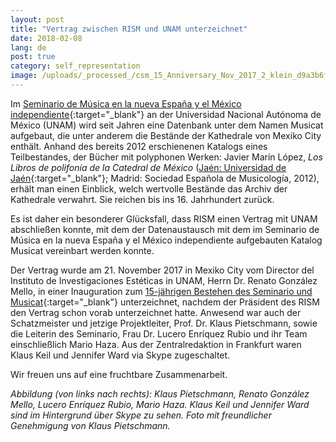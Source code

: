 ```yaml
---
layout: post
title: "Vertrag zwischen RISM und UNAM unterzeichnet"
date: 2018-02-08
lang: de
post: true
category: self_representation
image: /uploads/_processed_/csm_15_Anniversary_Nov_2017_2_klein_d9a3b6f84c.jpg
---
```



Im [Seminario de Música en la nueva España y el México independiente](http://www.musicat.unam.mx/v2013/index.html){:target="_blank"} an der Universidad Nacional Autónoma de México (UNAM) wird seit Jahren eine Datenbank unter dem Namen Musicat aufgebaut, die unter anderem die Bestände der Kathedrale von Mexiko City enthält. Anhand des bereits 2012 erschienenen Katalogs eines Teilbestandes, der Bücher mit polyphonen Werken: Javier Marín López, _Los Libros de polifonía de la Catedral de México_ ([Jaén: Universidad de Jaén](http://www3.ujaen.es/servpub/b_datos/unlibro.asp?ISBN=978-84-8439-632-1){:target="_blank"}; Madrid: Sociedad Española de Musicología, 2012), erhält man einen Einblick, welch wertvolle Bestände das Archiv der Kathedrale verwahrt. Sie reichen bis ins 16. Jahrhundert zurück.

Es ist daher ein besonderer Glücksfall, dass RISM einen Vertrag mit UNAM abschließen konnte, mit dem der Datenaustausch mit dem im Seminario de Música en la nueva España y el México independiente aufgebauten Katalog Musicat vereinbart werden konnte.

Der Vertrag wurde am 21. November 2017 in Mexiko City vom Director del Instituto de Investigaciones Estéticas in UNAM, Herrn Dr. Renato González Mello, in einer Inauguration zum [15-jährigen Bestehen des Seminario und Musicat](http://www.musicat.unam.mx/TallerFaM/xv.html){:target="_blank"} unterzeichnet, nachdem der Präsident des RISM den Vertrag schon vorab unterzeichnet hatte. Anwesend war auch der Schatzmeister und jetzige Projektleiter, Prof. Dr. Klaus Pietschmann, sowie die Leiterin des Seminario, Frau Dr. Lucero Enríquez Rubio und ihr Team einschließlich Mario Haza. Aus der Zentralredaktion in Frankfurt waren Klaus Keil und Jennifer Ward via Skype zugeschaltet.

Wir freuen uns auf eine fruchtbare Zusammenarbeit.


_Abbildung (von links nach rechts): Klaus Pietschmann, Renato González Mello, Lucero Enríquez Rubio, Mario Haza. Klaus Keil und Jennifer Ward sind im Hintergrund über Skype zu sehen. Foto mit freundlicher Genehmigung von Klaus Pietschmann._



<script type="text/javascript">var switchTo5x=true;</script><script type="text/javascript" src="http://w.sharethis.com/button/buttons.js"></script><script type="text/javascript">stLight.options({publisher: "9b601438-1ce1-49d8-bfd7-9cff5df54c17", doNotHash: false, doNotCopy: false, hashAddressBar: false});</script>